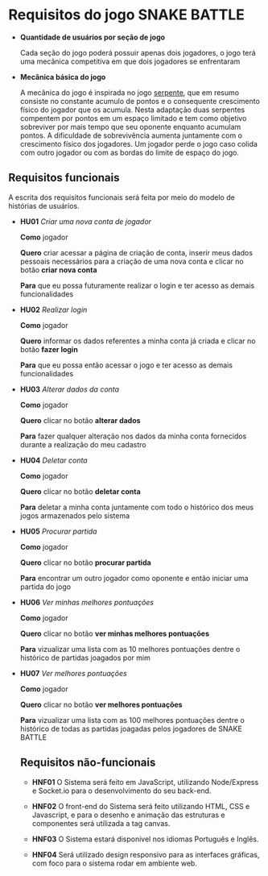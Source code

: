 # Requisitos do jogo SNAKE BATTLE

- **Quantidade de usuários por seção de jogo**

  Cada seção do jogo poderá possuir apenas dois jogadores, o jogo terá uma mecânica competitiva em que dois jogadores se enfrentaram

- **Mecânica básica do jogo**

  A mecânica do jogo é inspirada no jogo [serpente](<https://pt.wikipedia.org/wiki/Serpente_(jogo_eletr%C3%B4nico)>), que em resumo consiste no constante acumulo de pontos e o consequente crescimento físico do jogador que os acumula. Nesta adaptação duas serpentes compentem por pontos em um espaço limitado e tem como objetivo sobreviver por mais tempo que seu oponente enquanto acumulam pontos. A dificuldade de sobrevivência aumenta juntamente com o crescimento físico dos jogadores. Um jogador perde o jogo caso colida com outro jogador ou com as bordas do limite de espaço do jogo.

## Requisitos funcionais

A escrita dos requisitos funcionais será feita por meio do modelo de histórias de usuários.

- **HU01** _Criar uma nova conta de jogador_

  **Como** jogador

  **Quero** criar acessar a página de criação de conta, inserir meus dados pessoais necessários para a criação de uma nova conta e clicar no botão **criar nova conta**

  **Para** que eu possa futuramente realizar o login e ter acesso as demais funcionalidades

- **HU02** _Realizar login_

  **Como** jogador

  **Quero** informar os dados referentes a minha conta já criada e clicar no botão **fazer login**

  **Para** que eu possa então acessar o jogo e ter acesso as demais funcionalidades

- **HU03** _Alterar dados da conta_

  **Como** jogador

  **Quero** clicar no botão **alterar dados**

  **Para** fazer qualquer alteração nos dados da minha conta fornecidos durante a realização do meu cadastro

- **HU04** _Deletar conta_

  **Como** jogador

  **Quero** clicar no botão **deletar conta**

  **Para** deletar a minha conta juntamente com todo o histórico dos meus jogos armazenados pelo sistema

- **HU05** _Procurar partida_

  **Como** jogador

  **Quero** clicar no botão **procurar partida**

  **Para** encontrar um outro jogador como oponente e então iniciar uma partida do jogo

- **HU06** _Ver minhas melhores pontuações_

  **Como** jogador

  **Quero** clicar no botão **ver minhas melhores pontuações**

  **Para** vizualizar uma lista com as 10 melhores pontuações dentre o histórico de partidas joagados por mim

- **HU07** _Ver melhores pontuações_

  **Como** jogador

  **Quero** clicar no botão **ver melhores pontuações**

  **Para** vizualizar uma lista com as 100 melhores pontuações dentre o histórico de todas as partidas joagadas pelos jogadores de SNAKE BATTLE
  
  
  ## Requisitos não-funcionais
  
  - **HNF01** O Sistema será feito em JavaScript, utilizando Node/Express e Socket.io para o desenvolvimento do seu back-end.

  - **HNF02** O front-end do Sistema será feito utilizando HTML, CSS e Javascript, e para o desenho e animação das estruturas e componentes será utilizada a tag canvas.

  - **HNF03** O Sistema estará disponível nos idiomas Português e Inglês.
  
  - **HNF04** Será utilizado design responsivo para as interfaces gráficas, com foco para o sistema rodar em ambiente web.
